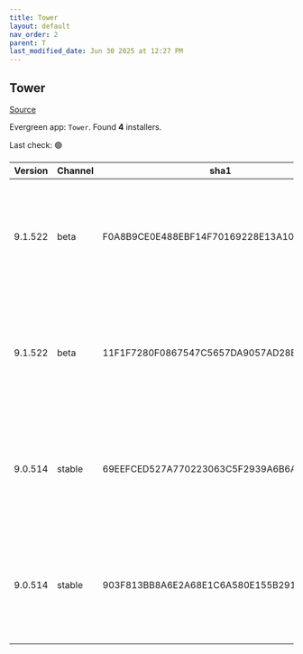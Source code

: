 ```yaml
---
title: Tower
layout: default
nav_order: 2
parent: T
last_modified_date: Jun 30 2025 at 12:27 PM
---
```


## Tower

[Source](https://www.git-tower.com/windows/)

Evergreen app: `Tower`. Found **4** installers.

Last check: 🟢

| Version | Channel | sha1                                     | Type | URI                                                                                                                                                  |
| ------- | ------- | ---------------------------------------- | ---- | ---------------------------------------------------------------------------------------------------------------------------------------------------- |
| 9.1.522 | beta    | F0A8B9CE0E488EBF14F70169228E13A10B952572 | exe  | [https://www.git-tower.com/apps/tower3-win/522-0644f276/Tower-9.1.522.exe](https://www.git-tower.com/apps/tower3-win/522-0644f276/Tower-9.1.522.exe) |
| 9.1.522 | beta    | 11F1F7280F0867547C5657DA9057AD28B801189D | msi  | [https://www.git-tower.com/apps/tower3-win/522-0644f276/Tower-9.1.522.msi](https://www.git-tower.com/apps/tower3-win/522-0644f276/Tower-9.1.522.msi) |
| 9.0.514 | stable  | 69EEFCED527A770223063C5F2939A6B6ACE2E4A5 | exe  | [https://www.git-tower.com/apps/tower3-win/514-d979a82b/Tower-9.0.514.exe](https://www.git-tower.com/apps/tower3-win/514-d979a82b/Tower-9.0.514.exe) |
| 9.0.514 | stable  | 903F813BB8A6E2A68E1C6A580E155B291F84A141 | msi  | [https://www.git-tower.com/apps/tower3-win/514-d979a82b/Tower-9.0.514.msi](https://www.git-tower.com/apps/tower3-win/514-d979a82b/Tower-9.0.514.msi) |
